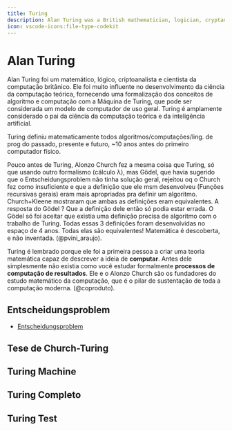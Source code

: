 ```yaml
---
title: Turing
description: Alan Turing was a British mathematician, logician, cryptanalyst, and computer scientist.
icon: vscode-icons:file-type-codekit
---
```


# Alan Turing

Alan Turing foi um matemático, lógico, criptoanalista e cientista da computação britânico. Ele foi muito influente no desenvolvimento da ciência da computação teórica, fornecendo uma formalização dos conceitos de algoritmo e computação com a Máquina de Turing, que pode ser considerada um modelo de computador de uso geral. Turing é amplamente considerado o pai da ciência da computação teórica e da inteligência artificial.

Turing definiu matematicamente todos algoritmos/computações/ling. de prog do passado, presente e futuro, ~10 anos antes do primeiro computador físico.

Pouco antes de Turing, Alonzo Church fez a mesma coisa que Turing, só que usando outro formalismo (cálculo λ), mas Gödel, que havia sugerido que o Entscheidungsproblem não tinha solução geral, rejeitou oq o Church fez como insuficiente e que a definição que ele msm desenvolveu (Funções recursivas gerais) eram mais apropriadas pra definir um algoritmo. Church+Kleene mostraram que ambas as definições eram equivalentes. A resposta do Gödel ? Que a definição dele então só podia estar errada. O Gödel só foi aceitar que existia uma definição precisa de algoritmo com o trabalho de Turing. Todas essas 3 definições foram desenvolvidas no espaço de 4 anos. Todas elas são equivalentes! Matemática é descoberta, e não inventada. (@pvini_araujo).

Turing é lembrado porque ele foi a primeira pessoa a criar uma teoria matemática capaz de descrever a ideia de **computar**. Antes dele simplesmente não existia como você estudar formalmente **processos de computação de resultados**. Ele e o Alonzo Church são os fundadores do estudo matemático da computação, que é o pilar de sustentação de toda a computação moderna. (@coproduto).

## Entscheidungsproblem

- [Entscheidungsproblem](https://pt.wikipedia.org/wiki/Entscheidungsproblem)

## Tese de Church-Turing

## Turing Machine

## Turing Completo

## Turing Test


